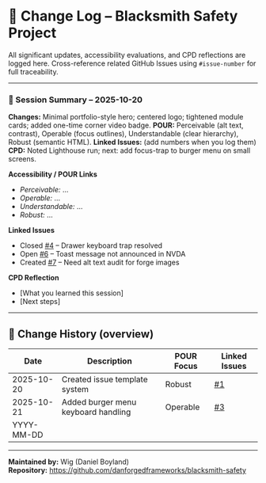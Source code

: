 # 🔄 Change Log – Blacksmith Safety Project

All significant updates, accessibility evaluations, and CPD reflections are logged here.
Cross-reference related GitHub Issues using `#issue-number` for full traceability.

---

### 🧱 Session Summary – 2025-10-20
**Changes:** Minimal portfolio-style hero; centered logo; tightened module cards; added one-time corner video badge.
**POUR:** Perceivable (alt text, contrast), Operable (focus outlines), Understandable (clear hierarchy), Robust (semantic HTML).
**Linked Issues:** (add numbers when you log them)
**CPD:** Noted Lighthouse run; next: add focus-trap to burger menu on small screens.


**Accessibility / POUR Links**
- *Perceivable:* …
- *Operable:* …
- *Understandable:* …
- *Robust:* …

**Linked Issues**
- Closed [#4](../issues/4) – Drawer keyboard trap resolved
- Open [#6](../issues/6) – Toast message not announced in NVDA
- Created [#7](../issues/7) – Need alt text audit for forge images

**CPD Reflection**
- [What you learned this session]
- [Next steps]

---

## 🧾 Change History (overview)

| Date | Description | POUR Focus | Linked Issues |
|------|--------------|-------------|----------------|
| 2025-10-20 | Created issue template system | Robust | [#1](../issues/1) |
| 2025-10-21 | Added burger menu keyboard handling | Operable | [#3](../issues/3) |
| YYYY-MM-DD |  |  |  |

---

**Maintained by:** Wig (Daniel Boyland)  
**Repository:** <https://github.com/danforgedframeworks/blacksmith-safety>
